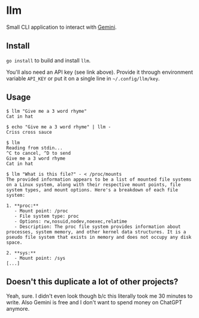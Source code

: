 # llm

Small CLI application to interact with [Gemini][0].

## Install

`go install` to build and install `llm`.

You'll also need an API key (see link above). Provide it through environment
variable `API_KEY` or put it on a single line in `~/.config/llm/key`.

## Usage

```
$ llm "Give me a 3 word rhyme"
Cat in hat

$ echo "Give me a 3 word rhyme" | llm -
Criss cross sauce

$ llm
Reading from stdin...
^C to cancel, ^D to send
Give me a 3 word rhyme
Cat in hat

$ llm "What is this file?" - < /proc/mounts
The provided information appears to be a list of mounted file systems on a Linux system, along with their respective mount points, file system types, and mount options. Here's a breakdown of each file system:

1. **proc:**
   - Mount point: /proc
   - File system type: proc
   - Options: rw,nosuid,nodev,noexec,relatime
   - Description: The proc file system provides information about processes, system memory, and other kernel data structures. It is a pseudo file system that exists in memory and does not occupy any disk space.

2. **sys:**
   - Mount point: /sys
[...]
```

[0]: https://ai.google.dev/

## Doesn't this duplicate a lot of other projects?

Yeah, sure. I didn't even look though b/c this literally took me 30 minutes
to write. Also Gemini is free and I don't want to spend money on ChatGPT
anymore.
